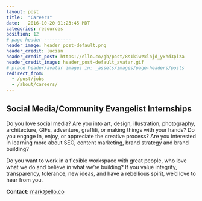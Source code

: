 ```yaml
---
layout: post
title:  "Careers"
date:   2016-10-20 01:23:45 MDT
categories: resources
position: 12
# page header ----------
header_image: header_post-default.png
header_credit: lucian
header_credit_post: https://ello.co/gb/post/8s1kiwzxlnjd_yxhd3piza
header_credit_image: header_post-default_avatar.gif
# place header/avatar images in: _assets/images/page-headers/posts
redirect_from:
  - /post/jobs
  - /about/careers/
---
```


## Social Media/Community Evangelist Internships

Do you love social media? Are you into art, design, illustration, photography, architecture, GIFs, adventure, graffiti, or making things with your hands? Do you engage in, enjoy, or appreciate the creative process? Are you interested in learning more about SEO, content marketing, brand strategy and brand building? 

Do you want to work in a flexible workspace with great people, who love what we do and believe in what we’re building? If you value integrity, transparency, tolerance, new ideas, and have a rebellious spirit, we’d love to hear from you.

**Contact:**
mark@ello.co
